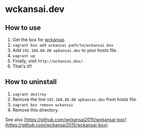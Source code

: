 # wckansai.dev

## How to use

1. Get the box for [wckansai](https://www.dropbox.com/s/br056hbdx9sisaj/package.box).
1. `vagrant box add wckansai path/to/wckansai.box`
1. Add `192.168.88.88 wpkansai.dev` to your hosts file.
1. `vagrant up`
1. Finally, visit `http://wckansai.dev/`.
1. That's it!!

## How to uninstall

1. `vagrant destroy`
1. Remove the line `192.168.88.88 wpkansai.dev` from hosts file.
1. `vagrant box remove wckansai`
1. Remove this directory.


See also [https://github.com/wckansai2015/wckansai-box](https://github.com/wckansai2015/wckansai-box).
